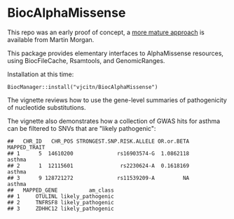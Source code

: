 # BiocAlphaMissense

This repo was an early proof of concept, a [more mature approach](https://mtmorgan.github.io/AlphaMissense/index.html) is available from Martin Morgan.

This package provides elementary interfaces to AlphaMissense resources, using BiocFileCache, Rsamtools, and GenomicRanges.

Installation at this time:

```
BiocManager::install("vjcitn/BiocAlphaMissense")
```

The vignette reviews how to use the gene-level summaries of pathogenicity
of nucleotide substitutions.

The vignette also demonstrates how a collection of 
GWAS hits for asthma can be filtered to SNVs that are "likely pathogenic":

```
##   CHR_ID   CHR_POS STRONGEST.SNP.RISK.ALLELE OR.or.BETA MAPPED_TRAIT
## 1      5  14610200              rs16903574-G  1.0862118       asthma
## 2      1  12115601               rs2230624-A  0.1618169       asthma
## 3      9 128721272              rs11539209-A         NA       asthma
##   MAPPED_GENE          am_class
## 1     OTULINL likely_pathogenic
## 2     TNFRSF8 likely_pathogenic
## 3     ZDHHC12 likely_pathogenic
```

